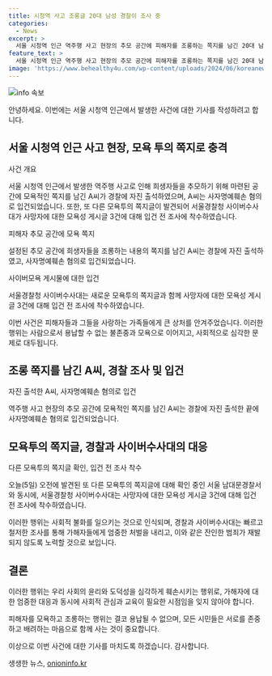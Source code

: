 ```yaml
---
title: 시청역 사고 조롱글 20대 남성 경찰이 조사 중
categories:
  - News
excerpt: >
  서울 시청역 인근 역주행 사고 현장의 추모 공간에 피해자를 조롱하는 쪽지를 남긴 20대 남성 A씨가 경찰에 자진 출석해 사자명예훼손 혐의로 입건됐다. 또 다른 모욕투의 쪽지글 발견으로 경찰청 사이버수사대가 모욕성 게시글 3건에 대해 입건 전 조사에 착수했다. 이에 대한 최신 소식을 확인하고자 한다면 TV 기사문의 및 제보 : 카톡/라인 jebo23 (문승욱 기자 winnerwook@yna.co.kr) #시청역 #조롱글 #입건
feature_text: >
  서울 시청역 인근 역주행 사고 현장의 추모 공간에 피해자를 조롱하는 쪽지를 남긴 20대 남성 A씨가 경찰에 자진 출석해 사자명예훼손 혐의로 입건됐다. 또 다른 모욕투의 쪽지글 발견으로 경찰청 사이버수사대가 모욕성 게시글 3건에 대해 입건 전 조사에 착수했다. 이에 대한 최신 소식을 확인하고자 한다면 TV 기사문의 및 제보 : 카톡/라인 jebo23 (문승욱 기자 winnerwook@yna.co.kr) #시청역 #조롱글 #입건
image: 'https://www.behealthy4u.com/wp-content/uploads/2024/06/koreanews.jpg'
---
```


<p><img src="https://www.behealthy4u.com/wp-content/uploads/2024/06/koreanews.jpg" alt="info 속보" /></p>

<p>안녕하세요. 이번에는 서울 시청역 인근에서 발생한 사건에 대한 기사를 작성하려고 합니다.</p>

<h2 data-ke-size="size26">서울 시청역 인근 사고 현장, 모욕 투의 쪽지로 충격</h2>

<p>사건 개요</p>

<p data-ke-size="size16">서울 시청역 인근에서 발생한 역주행 사고로 인해 희생자들을 추모하기 위해 마련된 공간에 모욕적인 쪽지를 남긴 A씨가 경찰에 자진 출석하였으며, A씨는 사자명예훼손 혐의로 입건되었습니다. 또한, 또 다른 모욕투의 쪽지글이 발견되어 서울경찰청 사이버수사대가 사망자에 대한 모욕성 게시글 3건에 대해 입건 전 조사에 착수하였습니다.</p>

<p>피해자 추모 공간에 모욕 쪽지</p>

<p data-ke-size="size16">설정된 추모 공간에 희생자들을 조롱하는 내용의 쪽지를 남긴 A씨는 경찰에 자진 출석하였고, 사자명예훼손 혐의로 입건되었습니다.</p>

<p>사이버모욕 게시물에 대한 입건</p>

<p data-ke-size="size16">서울경찰청 사이버수사대는 새로운 모욕투의 쪽지글과 함께 사망자에 대한 모욕성 게시글 3건에 대해 입건 전 조사에 착수하였습니다.</p>

<p>이번 사건은 피해자들과 그들을 사랑하는 가족들에게 큰 상처를 안겨주었습니다. 이러한 행위는 사람으로서 용납할 수 없는 불존중과 모욕으로 이어지고, 사회적으로 심각한 문제로 대두됩니다.</p>

<h2 data-ke-size="size26">조롱 쪽지를 남긴 A씨, 경찰 조사 및 입건</h2>

<p>자진 출석한 A씨, 사자명예훼손 혐의로 입건</p>

<p data-ke-size="size16">역주행 사고 현장의 추모 공간에 모욕적인 쪽지를 남긴 A씨는 경찰에 자진 출석한 끝에 사자명예훼손 혐의로 입건되었습니다.</p>

<h2 data-ke-size="size26">모욕투의 쪽지글, 경찰과 사이버수사대의 대응</h2>

<p>다른 모욕투의 쪽지글 확인, 입건 전 조사 착수</p>

<p data-ke-size="size16">오늘(5일) 오전에 발견된 또 다른 모욕투의 쪽지글에 대해 확인 중인 서울 남대문경찰서와 동시에, 서울경찰청 사이버수사대는 사망자에 대한 모욕성 게시글 3건에 대해 입건 전 조사에 착수하였습니다.</p>

<p>이러한 행위는 사회적 불화를 일으키는 것으로 인식되며, 경찰과 사이버수사대는 빠르고 철저한 조사를 통해 가해자들에게 엄중한 처벌을 내리고, 이와 같은 잔인한 범죄가 재발되지 않도록 노력할 것으로 보입니다.</p>

<h2 data-ke-size="size26">결론</h2>

<p data-ke-size="size16">이러한 행위는 우리 사회의 윤리와 도덕성을 심각하게 훼손시키는 행위로, 가해자에 대한 엄중한 대응과 동시에 사회적 관심과 교육이 필요한 시점임을 잊지 않아야 합니다.</p>

<p>피해자를 모욕하고 조롱하는 행위는 결코 용납될 수 없으며, 모든 시민들은 서로를 존중하고 배려하는 마음으로 함께 사는 것이 중요합니다.</p>

<p>이상으로 이번 사건에 대한 기사를 마치도록 하겠습니다. 감사합니다.</p>
생생한 뉴스, <a href="https://onioninfo.kr" rel="dofollow">onioninfo.kr</a>


